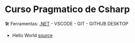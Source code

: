 # Curso Pragmatico de Csharp
🛠️ Ferramentas: [.NET](https://dotnet.microsoft.com/download) - VSCODE - GIT - GITHUB DESKTOP

- Hello World [source](hello_world)